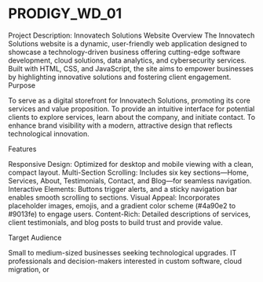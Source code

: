# PRODIGY_WD_01
Project Description: Innovatech Solutions Website
Overview
The Innovatech Solutions website is a dynamic, user-friendly web application designed to showcase a technology-driven business offering cutting-edge software development, cloud solutions, data analytics, and cybersecurity services. Built with HTML, CSS, and JavaScript, the site aims to empower businesses by highlighting innovative solutions and fostering client engagement.
Purpose

To serve as a digital storefront for Innovatech Solutions, promoting its core services and value proposition.
To provide an intuitive interface for potential clients to explore services, learn about the company, and initiate contact.
To enhance brand visibility with a modern, attractive design that reflects technological innovation.

Features

Responsive Design: Optimized for desktop and mobile viewing with a clean, compact layout.
Multi-Section Scrolling: Includes six key sections—Home, Services, About, Testimonials, Contact, and Blog—for seamless navigation.
Interactive Elements: Buttons trigger alerts, and a sticky navigation bar enables smooth scrolling to sections.
Visual Appeal: Incorporates placeholder images, emojis, and a gradient color scheme (#4a90e2 to #9013fe) to engage users.
Content-Rich: Detailed descriptions of services, client testimonials, and blog posts to build trust and provide value.

Target Audience

Small to medium-sized businesses seeking technological upgrades.
IT professionals and decision-makers interested in custom software, cloud migration, or

